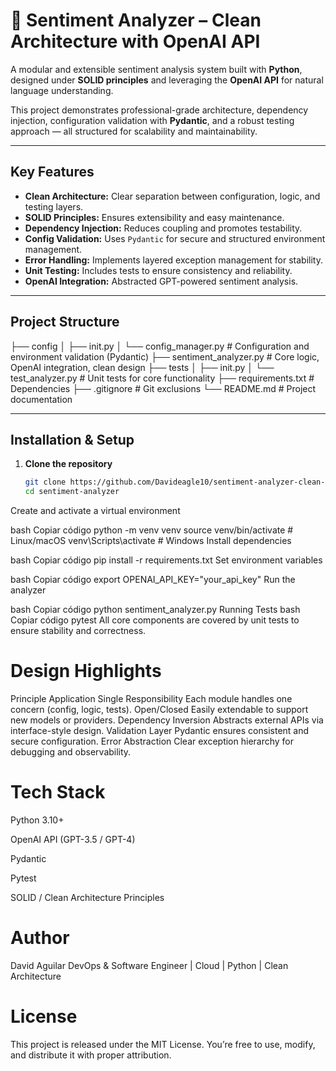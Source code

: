 # 🧠 Sentiment Analyzer – Clean Architecture with OpenAI API

A modular and extensible sentiment analysis system built with **Python**, designed under **SOLID principles** and leveraging the **OpenAI API** for natural language understanding.

This project demonstrates professional-grade architecture, dependency injection, configuration validation with **Pydantic**, and a robust testing approach — all structured for scalability and maintainability.

---

## Key Features

- **Clean Architecture:** Clear separation between configuration, logic, and testing layers.
- **SOLID Principles:** Ensures extensibility and easy maintenance.
- **Dependency Injection:** Reduces coupling and promotes testability.
- **Config Validation:** Uses `Pydantic` for secure and structured environment management.
- **Error Handling:** Implements layered exception management for stability.
- **Unit Testing:** Includes tests to ensure consistency and reliability.
- **OpenAI Integration:** Abstracted GPT-powered sentiment analysis.

---

## Project Structure

├── config
│ ├── init.py
│ └── config_manager.py # Configuration and environment validation (Pydantic)
├── sentiment_analyzer.py # Core logic, OpenAI integration, clean design
├── tests
│ ├── init.py
│ └── test_analyzer.py # Unit tests for core functionality
├── requirements.txt # Dependencies
├── .gitignore # Git exclusions
└── README.md # Project documentation


---

## Installation & Setup

1. **Clone the repository**
   ```bash
   git clone https://github.com/Davideagle10/sentiment-analyzer-clean-architecture.git
   cd sentiment-analyzer
Create and activate a virtual environment

bash
Copiar código
python -m venv venv
source venv/bin/activate  # Linux/macOS
venv\Scripts\activate     # Windows
Install dependencies

bash
Copiar código
pip install -r requirements.txt
Set environment variables

bash
Copiar código
export OPENAI_API_KEY="your_api_key"
Run the analyzer

bash
Copiar código
python sentiment_analyzer.py
Running Tests
bash
Copiar código
pytest
All core components are covered by unit tests to ensure stability and correctness.

# Design Highlights
Principle	Application
Single Responsibility	Each module handles one concern (config, logic, tests).
Open/Closed	Easily extendable to support new models or providers.
Dependency Inversion	Abstracts external APIs via interface-style design.
Validation Layer	Pydantic ensures consistent and secure configuration.
Error Abstraction	Clear exception hierarchy for debugging and observability.

# Tech Stack
Python 3.10+

OpenAI API (GPT-3.5 / GPT-4)

Pydantic

Pytest

SOLID / Clean Architecture Principles



# Author
David Aguilar
DevOps & Software Engineer | Cloud | Python | Clean Architecture


# License
This project is released under the MIT License.
You’re free to use, modify, and distribute it with proper attribution.




